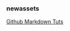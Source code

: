 ### newassets

<a href=https://gist.github.com/ChrisTollefson/a3af6d902a74a0afd1c2d79aadc9bb3f#atx-headings>Github Markdown Tuts</a>
